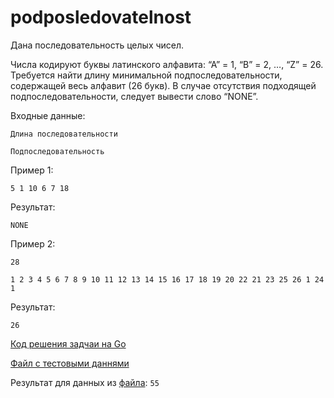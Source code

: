 # podposledovatelnost

Дана последовательность целых чисел.

Числа кодируют буквы латинского алфавита: “А” = 1, “B” = 2, …, “Z” = 26. Требуется найти длину минимальной подпоследовательности, содержащей весь алфавит (26 букв). В случае отсутствия подходящей подпоследовательности, следует вывести слово “NONE”.


Входные данные:

`Длина последовательности`

`Подпоследовательность`

Пример 1:

`5
1 10 6 7 18`

Результат:

`NONE`

Пример 2:

`28`

`1 2 3 4 5 6 7 8 9 10 11 12 13 14 15 16 17
18 19 20 22 21 23 25 26 1 24 1`

Результат:

`26`

[Код решения задчаи на Go](subseq.go)

[Файл с тестовыми даннями](podposledTest.txt)

Результат для данных из [файла](podposledTest.txt): `55`




